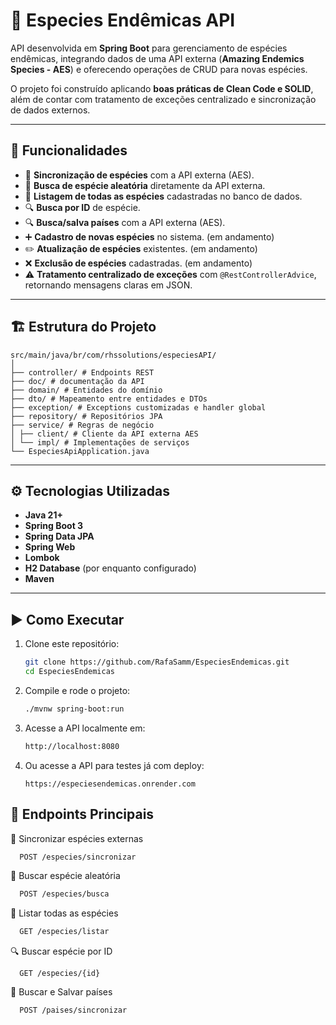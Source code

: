 # 🌱 Especies Endêmicas API

API desenvolvida em **Spring Boot** para gerenciamento de espécies endêmicas, integrando dados de uma API externa (**Amazing Endemics Species - AES**) e oferecendo operações de CRUD para novas espécies.  

O projeto foi construído aplicando **boas práticas de Clean Code e SOLID**, além de contar com tratamento de exceções centralizado e sincronização de dados externos.

---

## 📌 Funcionalidades

- 🔄 **Sincronização de espécies** com a API externa (AES).  
- 🎲 **Busca de espécie aleatória** diretamente da API externa.  
- 📖 **Listagem de todas as espécies** cadastradas no banco de dados.  
- 🔍 **Busca por ID** de espécie.
- 🔍 **Busca/salva países** com a API externa (AES).
- ➕ **Cadastro de novas espécies** no sistema. (em andamento) 
- ✏️ **Atualização de espécies** existentes. (em andamento) 
- ❌ **Exclusão de espécies** cadastradas. (em andamento)
- ⚠️ **Tratamento centralizado de exceções** com `@RestControllerAdvice`, retornando mensagens claras em JSON.  

---

## 🏗️ Estrutura do Projeto
```
src/main/java/br/com/rhssolutions/especiesAPI/
│
├── controller/ # Endpoints REST
├── doc/ # documentação da API
├── domain/ # Entidades do domínio
├── dto/ # Mapeamento entre entidades e DTOs
├── exception/ # Exceptions customizadas e handler global
├── repository/ # Repositórios JPA
├── service/ # Regras de negócio
│ ├── client/ # Cliente da API externa AES
│ └── impl/ # Implementações de serviços
└── EspeciesApiApplication.java
```

---

## ⚙️ Tecnologias Utilizadas

- **Java 21+**
- **Spring Boot 3**
- **Spring Data JPA**
- **Spring Web**
- **Lombok**
- **H2 Database** (por enquanto configurado)
- **Maven**

---

## ▶️ Como Executar

1. Clone este repositório:
   ```bash
   git clone https://github.com/RafaSamm/EspeciesEndemicas.git
   cd EspeciesEndemicas
   
2. Compile e rode o projeto:
   ```bash
   ./mvnw spring-boot:run

3. Acesse a API localmente em:
   ```bash
   http://localhost:8080

4. Ou acesse a API para testes já com deploy:
   ```
   https://especiesendemicas.onrender.com
   ```
   
 ## 📡 Endpoints Principais

🔄 Sincronizar espécies externas
  ```bash
    POST /especies/sincronizar
  ```

🎲 Buscar espécie aleatória
  ```bash
    POST /especies/busca
  ```
📖 Listar todas as espécies
  ```bash
    GET /especies/listar
  ```
🔍 Buscar espécie por ID
  ```
    GET /especies/{id}
  ```
🔄 Buscar e Salvar países
  ```bash
    POST /paises/sincronizar
  ```





